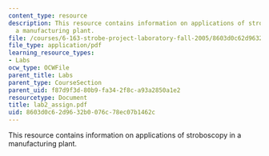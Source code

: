 ```yaml
---
content_type: resource
description: This resource contains information on applications of stroboscopy in
  a manufacturing plant.
file: /courses/6-163-strobe-project-laboratory-fall-2005/8603d0c62d9632b0076c78ec07b1462c_lab2_assign.pdf
file_type: application/pdf
learning_resource_types:
- Labs
ocw_type: OCWFile
parent_title: Labs
parent_type: CourseSection
parent_uid: f87d9f3d-80b9-fa34-2f8c-a93a2850a1e2
resourcetype: Document
title: lab2_assign.pdf
uid: 8603d0c6-2d96-32b0-076c-78ec07b1462c
---
```

This resource contains information on applications of stroboscopy in a manufacturing plant.

